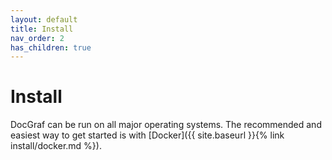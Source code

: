 ```yaml
---
layout: default
title: Install
nav_order: 2
has_children: true
---
```


# Install

DocGraf can be run on all major operating systems. The recommended and easiest way to get started is with [Docker]({{ site.baseurl }}{% link install/docker.md %}).